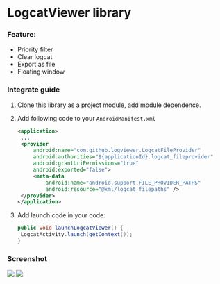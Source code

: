# LogcatViewer library

### Feature:

- Priority filter
- Clear logcat
- Export as file 
- Floating window

### Integrate guide

1. Clone this library as a project module, add module dependence.

2. Add following code to your `AndroidManifest.xml`

   ```xml
   <application>
   	...  
   	<provider
   		android:name="com.github.logviewer.LogcatFileProvider"
   		android:authorities="${applicationId}.logcat_fileprovider"
   		android:grantUriPermissions="true"
   		android:exported="false">
   		<meta-data
   			android:name="android.support.FILE_PROVIDER_PATHS"
   			android:resource="@xml/logcat_filepaths" />
   	</provider>
   </application>
   ```

3. Add launch code in your code:

   ```java
   public void launchLogcatViewer() {
   	LogcatActivity.launch(getContext());
   }
   ```

### Screenshot

![](http://obknz832f.bkt.clouddn.com/device-2018-09-13-222250.png?imageView2/2/w/270/h/585)
![](http://obknz832f.bkt.clouddn.com/device-2018-09-13-222220.png?imageView2/2/w/270/h/585)